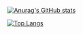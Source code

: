 [![Anurag's GitHub stats](https://github-readme-stats.vercel.app/api?username=chrisK824&show_icons=true&include_all_commits=true&count_private=true&theme=dark)](https://github.com/anuraghazra/github-readme-stats)

[![Top Langs](https://github-readme-stats.vercel.app/api/top-langs/?username=chrisK824&layout=compact)](https://github.com/anuraghazra/github-readme-stats)
